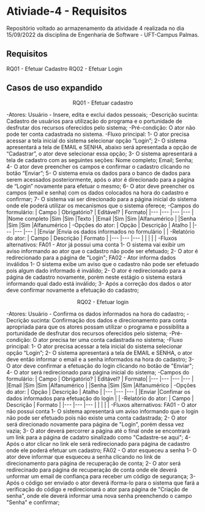 # Ativiade-4 - Requisitos
Repositório voltado ao armazenamento da atividade 4 realizada no dia 15/09/2022 da disciplina de Engenharia de Software - UFT-Campus Palmas.

## Requisitos

RQ01 - Efetuar Cadastro
RQ02 - Efetuar Login

## Casos de uso expandido

<center> RQ01 - Efetuar cadastro</center>

-Atores:
    Usuário - Insere, edita e exclui dados pessoais;
-Descrição sucinta:
    Cadastro de usuários para utilização do programa e o portunidade de desfrutar dos recursos oferecidos pelo sistema;
-Pré-condição:
    O ator não pode ter conta cadastrada no sistema.
-Fluxo principal:
    1- O ator precisa acessar a tela inicial do sistema selecionar opção “Login”;
	2- O sistema apresentará a tela de EMAIL e SENHA, abaixo será apresentada a opção de “Cadastrar”, o ator deve selecionar essa opção;
	3- O sistema apresentará a tela de cadastro com as seguintes seções:
		Nome completo;
		Email;
		Senha;
	4- O ator deve preencher os campos e confirmar o cadastro clicando no botão “Enviar”;
	5- O sistema envia os dados para o banco de dados para serem acessados posteriormente, após o ator é direcionado para a página de “Login” novamente para efetuar o mesmo;
	6- O ator deve preencher os campos (email e senha) com os dados colocados na hora do cadastro e confirmar;
	7- O sistema vai ser direcionado para a página inicial do sistema onde ele poderá utilizar os mecanismos que o sistema oferece;
-Campos do formulário:
    | Campo | Obrigatório? | Editável? | Formato|
    |--- |--- |--- |--- |
    |Nome completo |Sim |Sim |Texto |
    |Email |Sim |Sim |Alfanumérico |
    |Senha |Sim |Sim |Alfanumérico |
-Opções do ator:
    | Opção | Descrição | Atalho |
    |--- |--- |--- |
    |Enviar |Envia os dados informados no formulário | |
-Relatório do ator:
    | Campo | Descrição | Formato |
    |--- |--- |--- |
    | | | |
-Fluxos alternativos:
    FA01 - Ator já possui uma conta
        1- O sistema vai exibir um aviso informando ao ator que o cadastro não pode ser efetuado;
        2- O ator é redirecionado para a página de "Login";
    FA02 - Ator informa dados inválidos
        1- O sistema exibe um aviso que o cadastro não pode ser efetuado pois algum dado informado é inválido;
        2- O ator é redirecionado para a página de cadastro novamente, porém neste estágio o sistema estará informando qual dado está inválido;
        3- Após a correção dos dados o ator deve confirmar novamente a efetuação do cadastro;
    

<center> RQ02 - Efetuar login</center>

-Atores:
    Usuário - Confirma os dados informados na hora do cadastro;
-Decrição sucinta:
    Confirmação dos dados e direcionamento para conta apropriada para que os atores possam utilizar o programa e possibilita a portunidade de desfrutar dos recursos oferecidos pelo sistema;
-Pré-condição:
    O ator precisa ter uma conta cadastrada no sistema;
-Fluxo principal:
    1- O ator precisa acessar a tela inicial do sistema selecionar opção “Login”;
	2- O sistema apresentará a tela de EMAIL e SENHA, o ator deve então informar o email e a senha informados na hora do cadastro;
    3- O ator deve confirmar a efetuação do login clicando no botão de "Enviar";
    4- O ator será redirecionado para página inicial do sistema;
-Campos do formulário:
    | Campo | Obrigatório? | Editável? | Formato|
    |--- |--- |--- |--- |
    |Email |Sim |Sim |Alfanumérico |
    |Senha |Sim |Sim |Alfanumérico |
-Opções do ator:
    | Opção | Descrição | Atalho |
    |--- |--- |--- |
    |Enviar |Confimar os dados informados para efetuação do login | |
-Relatório do ator:
    | Campo | Descrição | Formato |
    |--- |--- |--- |
    | | | |
-Fluxos alternativos:
    FA01 - O ator não possui conta
        1- O sistema apresentará um aviso informando que o login não pode ser efetuado pois não existe uma conta cadastrada;
        2- O ator será direcionado novamente para página de "Login", porém dessa vez vazia;
        3- O ator deverá percorrer a página até o final onde se encontrará um link para a página de cadatro sinalizado como "Cadastre-se aqui";
        4- Após o ator clicar no link ele será redirecionado para página de cadastro onde ele poderá efetuar um cadastro;
    FA02 - O ator esqueceu a senha
        1- O ator deve informar que esqueceu a senha clicando no link de direcionamento para página de recuperação de conta;
        2- O ator será redirecinado para página de recuperação de conta onde ele deverá unformar um email de confiança para receber um código de segurança;
        3- Após o código ser enviado o ator deverá iforma-lo para o sistema que fará a verificação do código e redirecionará o ator para página de "Criação de senha", onde ele deverá informar uma nova senha preenchendo o campo "Senha" e confirmar;
